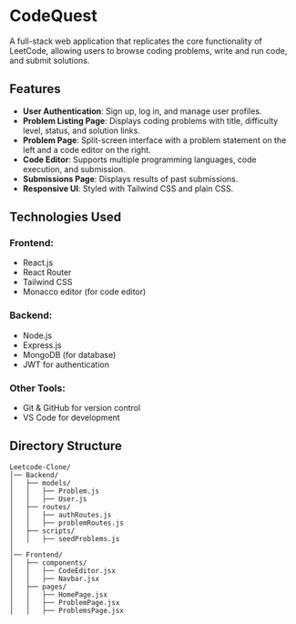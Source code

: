 # CodeQuest

A full-stack web application that replicates the core functionality of LeetCode, allowing users to browse coding problems, write and run code, and submit solutions.

## Features
- **User Authentication**: Sign up, log in, and manage user profiles.
- **Problem Listing Page**: Displays coding problems with title, difficulty level, status, and solution links.
- **Problem Page**: Split-screen interface with a problem statement on the left and a code editor on the right.
- **Code Editor**: Supports multiple programming languages, code execution, and submission.
- **Submissions Page**: Displays results of past submissions.
- **Responsive UI**: Styled with Tailwind CSS and plain CSS.

## Technologies Used
### Frontend:
- React.js
- React Router
- Tailwind CSS
- Monacco editor (for code editor)

### Backend:
- Node.js
- Express.js
- MongoDB (for database)
- JWT for authentication

### Other Tools:
- Git & GitHub for version control
- VS Code for development

## Directory Structure

```
Leetcode-Clone/
│── Backend/
│   ├── models/
│   │   ├── Problem.js
│   │   ├── User.js
│   ├── routes/
│   │   ├── authRoutes.js
│   │   ├── problemRoutes.js
│   ├── scripts/
│   │   ├── seedProblems.js
│
│── Frontend/
│   ├── components/
│   │   ├── CodeEditor.jsx
│   │   ├── Navbar.jsx
│   ├── pages/
│   │   ├── HomePage.jsx
│   │   ├── ProblemPage.jsx
│   │   ├── ProblemsPage.jsx

```


